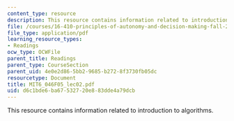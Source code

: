 ```yaml
---
content_type: resource
description: This resource contains information related to introduction to algorithms.
file: /courses/16-410-principles-of-autonomy-and-decision-making-fall-2010/d6c1bde6ba67532720e883dde4a79dcb_MIT6_046F05_lec02.pdf
file_type: application/pdf
learning_resource_types:
- Readings
ocw_type: OCWFile
parent_title: Readings
parent_type: CourseSection
parent_uid: 4e0e2d86-5bb2-9685-b272-8f3730fb05dc
resourcetype: Document
title: MIT6_046F05_lec02.pdf
uid: d6c1bde6-ba67-5327-20e8-83dde4a79dcb
---
```

This resource contains information related to introduction to algorithms.

